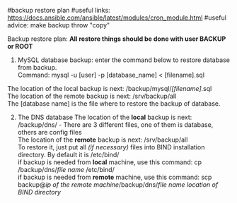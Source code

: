 #backup restore plan
#useful links: https://docs.ansible.com/ansible/latest/modules/cron_module.html
#useful advice: make backup throw "copy"

Backup restore plan:
**All restore things should be done with user BACKUP or ROOT** 
1) MySQL database backup: enter the command below to restore database from backup.<br />
 Command: mysql -u [user] -p [database_name] < [filename].sql

The location of the local backup is next: /backup/mysql/*[filename]*.sql<br />
The location of the remote backup is next: /srv/backup/all<br />
The [database name] is the file where to restore the backup of database. <br />


2) The DNS database
The location of the **local** backup is next: /backup/dns/ - There are 3 different files, one of them is database, others are config files<br />
The location of the **remote** backup is next: /srv/backup/all<br />
To restore it, just put all _(if necessary)_ files into BIND installation directory. By default it is /etc/bind/<br />
if backup is needed from **local** machine, use this command: cp /backup/dns/*file name* /etc/bind/<br />
if backup is needed from **remote** machine, use this command: scp backup@*ip of the remote machine*/backup/dns/*file name* *location of BIND directory*<br />
